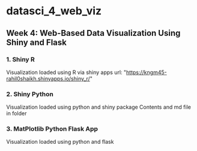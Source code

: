 # datasci_4_web_viz
## Week 4: Web-Based Data Visualization Using Shiny and Flask
### 1. Shiny R
Visualization loaded using R via shiny apps
url: "https://kngm45-rahil0shaikh.shinyapps.io/shiny_r/"

### 2. Shiny Python
Visualization loaded using python and shiny package
Contents and md file in folder

### 3. MatPlotlib Python Flask App
Visualization loaded using python and flask
